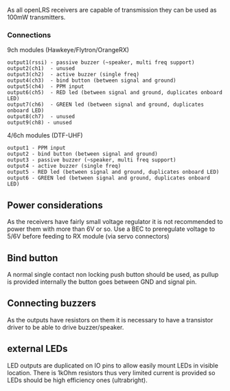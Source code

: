 As all openLRS receivers are capable of transmission they can be used as 100mW transmitters.

### Connections
9ch modules (Hawkeye/Flytron/OrangeRX)

    output1(rssi) - passive buzzer (~speaker, multi freq support)
    output2(ch1)  - unused
    output3(ch2)  - active buzzer (single freq)
    output4(ch3)  - bind button (between signal and ground)
    output5(ch4)  - PPM input
    output6(ch5)  - RED led (between signal and ground, duplicates onboard LED)
    output7(ch6)  - GREEN led (between signal and ground, duplicates onboard LED)
    output8(ch7)  - unused
    output9(ch8) - unused

4/6ch modules (DTF-UHF)

    output1 - PPM input
    output2 - bind button (between signal and ground)
    output3 - passive buzzer (~speaker, multi freq support)
    output4 - active buzzer (single freq)
    output5 - RED led (between signal and ground, duplicates onboard LED)
    output6 - GREEN led (between signal and ground, duplicates onboard LED)

## Power considerations
As the receivers have fairly small voltage regulator it is not recommended to power them with more than 6V or so. Use a BEC to preregulate voltage to 5/6V before feeding to RX module (via servo connectors)

## Bind button
A normal single contact non locking push button should be used, as pullup is provided internally the button goes between GND and signal pin.

## Connecting buzzers
As the outputs have resistors on them it is necessary to have a transistor driver to be able to drive buzzer/speaker.

## external LEDs
LED outputs are duplicated on IO pins to allow easily mount LEDs in visible location. There is 1kOhm resistors thus very limited current is provided so LEDs should be high efficiency ones (ultrabright).
